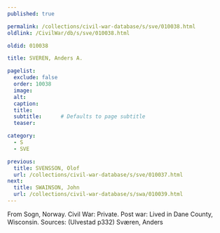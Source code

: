 ```yaml
---
published: true

permalink: /collections/civil-war-database/s/sve/010038.html
oldlink: /CivilWar/db/s/sve/010038.html

oldid: 010038

title: SVEREN, Anders A.

pagelist:
  exclude: false
  order: 10038
  image: 
  alt:
  caption:
  title:
  subtitle:      # Defaults to page subtitle
  teaser:

category: 
  - S 
  - SVE

previous:
  title: SVENSSON, Olof
  url: /collections/civil-war-database/s/sve/010037.html  
next:
  title: SWAINSON, John
  url: /collections/civil-war-database/s/swa/010039.html   
---
```

From Sogn, Norway. Civil War: Private. Post war: Lived in Dane County, Wisconsin. Sources: (Ulvestad p332) &#147;Sv&aelig;ren, Anders&#148;